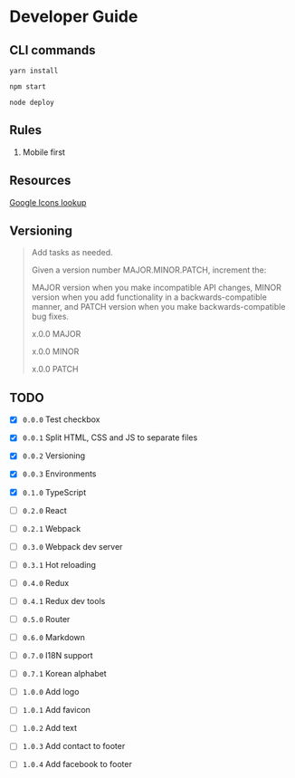 # Developer Guide

## CLI commands

` yarn install `

` npm start `

` node deploy `


## Rules
1. Mobile first

## Resources
[Google Icons lookup](https://github.com/google/material-design-icons/blob/master/iconfont/codepoints)


## Versioning
> Add tasks as needed.
>
> Given a version number MAJOR.MINOR.PATCH, increment the:
>
> MAJOR version when you make incompatible API changes,
> MINOR version when you add functionality in a backwards-compatible manner, and
> PATCH version when you make backwards-compatible bug fixes.
>
> x.0.0 MAJOR
>
> x.0.0 MINOR
>
> x.0.0 PATCH


## TODO

- [x] `0.0.0` Test checkbox
- [x] `0.0.1` Split HTML, CSS and JS to separate files
- [x] `0.0.2` Versioning
- [x] `0.0.3` Environments


- [x] `0.1.0` TypeScript


- [ ] `0.2.0` React
- [ ] `0.2.1` Webpack


- [ ] `0.3.0` Webpack dev server
- [ ] `0.3.1` Hot reloading


- [ ] `0.4.0` Redux
- [ ] `0.4.1` Redux dev tools


- [ ] `0.5.0` Router


- [ ] `0.6.0` Markdown


- [ ] `0.7.0` I18N support
- [ ] `0.7.1` Korean alphabet


- [ ] `1.0.0` Add logo
- [ ] `1.0.1` Add favicon
- [ ] `1.0.2` Add text
- [ ] `1.0.3` Add contact to footer
- [ ] `1.0.4` Add facebook to footer
